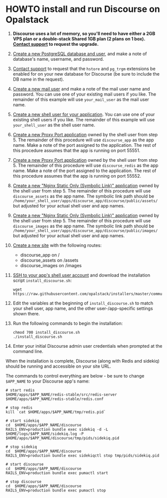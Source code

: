 # HOWTO install and run Discourse on Opalstack

1. **Discourse uses a lot of memory, so you'll need to have either a 2GB VPS plan or a double-stack Shared 1GB plan (2 plans on 1 box). [Contact support](https://help.opalstack.com/article/9/getting-help) to request the upgrade.**
2. [Create a new PostgreSQL database and user](https://help.opalstack.com/article/51/managing-databases#adding-databases), and make a note of database's name, username, and password.
3. [Contact support](https://help.opalstack.com/article/9/getting-help) to request that the `hstore` and `pg_trgm` extensions be enabled for on your new database for Discourse (be sure to include the DB name in the request).
4. [Create a new mail user](https://help.opalstack.com/article/98/managing-mail-users#adding-mail-users) and make a note of the mail user name and password. You can use one of your existing mail users if you like. The remainder of this example will use `your_mail_user` as the mail user name.
5. [Create a new shell user for your application](https://help.opalstack.com/article/45/managing-shell-users#adding-a-shell-user). You can use one of your existing shell users if you like. The remainder of this example will use `your_shell_user` as the shell user name.
6. [Create a new Proxy Port application](https://help.opalstack.com/article/47/managing-applications#adding-an-application) owned by the shell user from step 5. The remainder of this procedure will use `discourse_app` as the app name. Make a note of the port assigned to the application. The rest of this procedure assumes that the app is running on port 55551.
7. [Create a new Proxy Port application](https://help.opalstack.com/article/47/managing-applications#adding-an-application) owned by the shell user from step 5. The remainder of this procedure will use `discourse_redis` as the app name. Make a note of the port assigned to the application. The rest of this procedure assumes that the app is running on port 55552.
8. [Create a new "Nginx Static Only (Symbolic Link)" application](https://help.opalstack.com/article/47/managing-applications#adding-an-application) owned by the shell user from step 5. The remainder of this procedure will use `discourse_assets` as the app name. The symbolic link path should be `/home/your_shell_user/apps/discourse_app/discourse/public/assets/` but adjusted for your actual shell user and app names.
9. [Create a new "Nginx Static Only (Symbolic Link)" application](https://help.opalstack.com/article/47/managing-applications#adding-an-application) owned by the shell user from step 5. The remainder of this procedure will use `discourse_images` as the app name. The symbolic link path should be `/home/your_shell_user/apps/discourse_app/discourse/public/images/` but adjusted for your actual shell user and app names.
10. [Create a new site](https://help.opalstack.com/article/52/managing-sites#adding-sites) with the following routes:
    - discourse_app on /
    - discourse_assets on /assets
    - discourse_images on /images 
11. [SSH to your app's shell user account](https://help.opalstack.com/article/14/ssh-access) and download the installation script `install_discourse.sh`:

    ```
    wget https://raw.githubusercontent.com/opalstack/installers/master/community/discourse/install_discourse.sh
    ```
12. Edit the variables at the beginning of `install_discourse.sh` to match your shell user, app name, and the other user-/app-specific settings shown there.
13. Run the following commands to begin the installation:

    ```
    chmod 700 install_discourse.sh
    ./install_discourse.sh
    ```
14. Enter your initial Discourse admin user credentials when prompted at the command line.

When the installation is complete, Discourse (along with Redis and sidekiq) should be running and accessible on your site URL.

The commands to control everything are below - be sure to change `$APP_NAME` to your Discourse app's name:
```
# start redis
$HOME/apps/$APP_NAME/redis-stable/src/redis-server $HOME/apps/$APP_NAME/redis-stable/redis.conf

# stop redis
kill `cat $HOME/apps/$APP_NAME/tmp/redis.pid`

# start sidekiq
cd  $HOME/apps/$APP_NAME/discourse
RAILS_ENV=production bundle exec sidekiq -d -L $HOME/logs/$APP_NAME/sidekiq.log -P $HOME/apps/$APP_NAME/discourse/tmp/pids/sidekiq.pid

# stop sidekiq
cd  $HOME/apps/$APP_NAME/discourse
RAILS_ENV=production bundle exec sidekiqctl stop tmp/pids/sidekiq.pid

# start discourse
cd  $HOME/apps/$APP_NAME/discourse
RAILS_ENV=production bundle exec pumactl start

# stop discourse
cd  $HOME/apps/$APP_NAME/discourse
RAILS_ENV=production bundle exec pumactl stop
```
